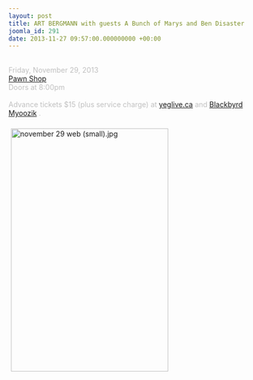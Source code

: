 ```yaml
---
layout: post
title: ART BERGMANN with guests A Bunch of Marys and Ben Disaster
joomla_id: 291
date: 2013-11-27 09:57:00.000000000 +00:00
---
```

<span style="color: #c0c0c0"><br />
Friday, November 29, 2013</span><br />
<span style="color: #c0c0c0"><a href="http://pawnshoplive.ca/" target="_blank">Pawn Shop</a> <br />
Doors at 8:00pm<br />
<br />
Advance tickets </span><span style="color: #c0c0c0">$15 (plus service charge) at <a href="http://yeglive.ca/events/art-bergmann/nov-29-2013/pawnshop" target="_blank">yeglive.ca</a>   and <a href="http://www.blackbyrd.ca/" target="_blank">Blackbyrd Myoozik</a> .<br />
</span>
<br />
<img src="images/stories/front_page/november%2029%20web%20(small).jpg" alt="november 29 web (small).jpg" title="november 29 web (small).jpg" style="float: left; margin: 5px; width: 310px; height: 480px" height="480" width="310" /><br />
<br />
